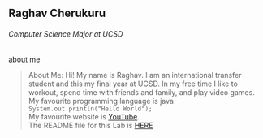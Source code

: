 ## Raghav Cherukuru
###### *Computer Science Major at UCSD*

[about me](#aboutme)

> <a name="aboutme"></a> About Me: 
Hi! My name is Raghav. I am an international transfer student and this my final year at UCSD. In my free time I like to workout, spend time with friends and family, and play video games.
My favourite programming language is java\
```System.out.println("Hello World");```\
My favourite website is [YouTube](https://www.youtube.com).\
The README file for this Lab is [HERE](README.md)
